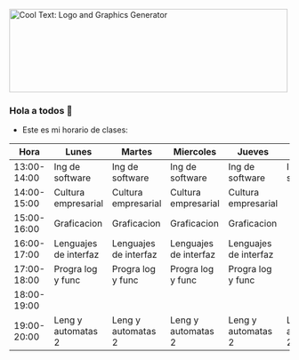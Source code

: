 <a href="http://cooltext.com" target="_top"><img src="https://p81.cooltext.com/Rendered/Cool%20Text%20-%20Autumnland%20420625378743156.png" width="500" height="150" alt="Cool Text: Logo and Graphics Generator" border="0" /></a>

### Hola a todos 👋


- Este es mi horario de clases:

| Hora        | Lunes                 | Martes                | Miercoles             | Jueves                | Viernes            |
|-------------|-----------------------|-----------------------|-----------------------|-----------------------|--------------------|
| 13:00-14:00 | Ing de software       | Ing de software       | Ing de software       | Ing de software       | Ing de software    |
| 14:00-15:00 | Cultura empresarial   | Cultura empresarial   | Cultura empresarial   | Cultura empresarial   |                    |
| 15:00-16:00 | Graficacion           | Graficacion           | Graficacion           | Graficacion           |                    |
| 16:00-17:00 | Lenguajes de interfaz | Lenguajes de interfaz | Lenguajes de interfaz | Lenguajes de interfaz |                    |
| 17:00-18:00 | Progra log y func     | Progra log y func     | Progra log y func     | Progra log y func     |                    |
| 18:00-19:00 |                       |                       |                       |                       |                    |
| 19:00-20:00 | Leng y automatas 2    | Leng y automatas 2    | Leng y automatas 2    | Leng y automatas 2    | Leng y automatas 2 |
